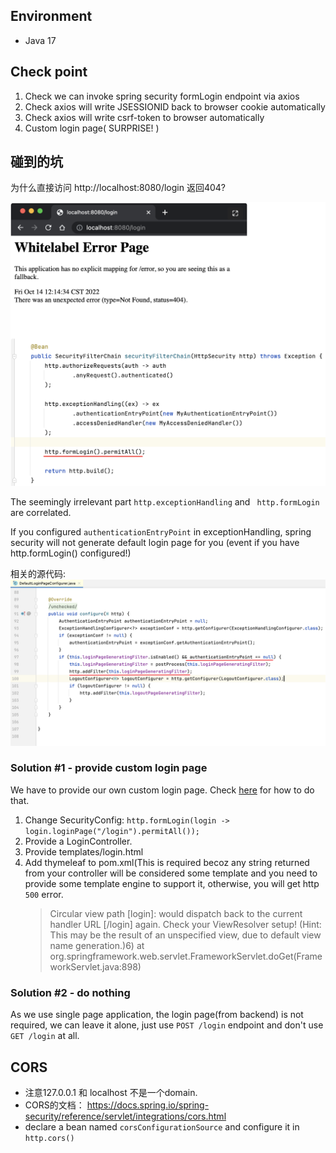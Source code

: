 ## Environment
- Java 17

## Check point
1. Check we can invoke spring security formLogin endpoint via axios
2. Check axios will write JSESSIONID back to browser cookie automatically
3. Check axios will write csrf-token to browser automatically
4. Custom login page( SURPRISE! )

## 碰到的坑
为什么直接访问 http://localhost:8080/login 返回404?

![404](doc/assets/images/LoginPage-404.png)

The seemingly irrelevant part `http.exceptionHandling` and ` http.formLogin` are correlated. 

If you configured `authenticationEntryPoint` in exceptionHandling, spring security will not generate default login page for you (event if you have http.formLogin() configured!)

相关的源代码:
![DefaultLoginPageConfigurer](doc/assets/images/DefaultLoginPageConfigurer.png)


### Solution #1 - provide custom login page
We have to provide our own custom login page. Check [here](https://www.youtube.com/watch?v=yoTohM2jYhs) for how to do that.

1. Change SecurityConfig: `http.formLogin(login -> login.loginPage("/login").permitAll());`
2. Provide a LoginController.
3. Provide templates/login.html
4. Add thymeleaf to pom.xml(This is required becoz any string returned from your controller will be considered some template and you need to provide some template engine to support it, otherwise, you will get http `500` error.
    > Circular view path [login]: would dispatch back to the current handler URL [/login] again. Check your ViewResolver setup! (Hint: This may be the result of an unspecified view, due to default view name generation.)6)
   at org.springframework.web.servlet.FrameworkServlet.doGet(FrameworkServlet.java:898)

### Solution #2 - do nothing
As we use single page application, the login page(from backend) is not required, we can leave it alone, just use `POST /login` endpoint and don't use `GET /login` at all.

## CORS
- 注意127.0.0.1 和 localhost 不是一个domain.
- CORS的文档： https://docs.spring.io/spring-security/reference/servlet/integrations/cors.html
- declare a bean named `corsConfigurationSource` and configure it in `http.cors()`